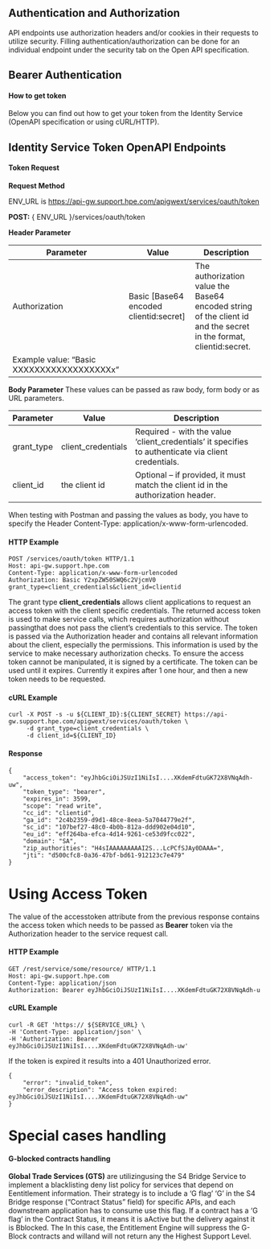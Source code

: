 
## Authentication and Authorization

API endpoints use authorization headers and/or cookies in their requests to utilize security. 
Filling authentication/authorization can be done for an individual endpoint under the security tab on the Open API specification.
    

## Bearer Authentication

#### How to get token

Below you can find out how to get your token from the Identity Service (OpenAPI specification or using cURL/HTTP).

## Identity Service Token OpenAPI Endpoints

#### Token Request

**Request Method**

ENV_URL is https://api-gw.support.hpe.com/apigwext/services/oauth/token

**POST:**  { ENV_URL }/services/oauth/token

**Header Parameter**

|Parameter|Value  |Description |
|--|--|--|
| Authorization |Basic [Base64 encoded clientid:secret]  | The authorization value the Base64 encoded string of the client id and the secret in the format, clientid:secret. 
Example value: “Basic XXXXXXXXXXXXXXXXXXx” |

**Body Parameter**  These values can be passed as raw body, form body or as URL parameters.

|Parameter|Value  |Description |
|--|--|--|
| grant_type|client_credentials| Required - with the value ‘client_credentials’ it specifies to authenticate via client credentials.|
| client_id|the client id| Optional – if provided, it must match the client id in the authorization header.|

When testing with Postman and passing the values as body, you have to specify the Header Content-Type: application/x-www-form-urlencoded.

#### HTTP Example

```
POST /services/oauth/token HTTP/1.1
Host: api-gw.support.hpe.com
Content-Type: application/x-www-form-urlencoded
Authorization: Basic Y2xpZW50SWQ6c2VjcmV0
grant_type=client_credentials&client_id=clientid 

```

The grant type  **client_credentials**  allows client applications to request an access token with the client specific credentials. The returned access token is used to make service calls, which requires authorization without passingthat does not pass the client’s credentials to this service.
The token is passed via the Authorization header and contains all relevant information about the client, especially the permissions. This information is used by the service to make necessary authorization checks.
To ensure the access token cannot be manipulated, it is signed by a certificate.
The token can be used until it expires. Currently it expires after 1 one hour, and then a new token needs to be requested.

#### cURL Example

```
curl -X POST -s -u ${CLIENT_ID}:${CLIENT_SECRET} https://api-gw.support.hpe.com/apigwext/services/oauth/token \
     -d grant_type=client_credentials \
     -d client_id=${CLIENT_ID}

```

#### Response

```
{
    "access_token": "eyJhbGciOiJSUzI1NiIsI....XKdemFdtuGK72X8VNqAdh-uw",
    "token_type": "bearer",
    "expires_in": 3599,
    "scope": "read write",
    "cc_id": "clientid",
    "ga_id": "2c4b2359-d9d1-48ce-8eea-5a7044779e2f",
    "sc_id": "107bef27-48c0-4b0b-812a-ddd902e04d10",
    "eu_id": "eff264ba-efca-4d14-9261-ce53d9fcc022",
    "domain": "SA",
    "zip_authorities": "H4sIAAAAAAAAAI2S...LcPCfSJAy0DAAA=",
    "jti": "d500cfc8-0a36-47bf-bd61-912123c7e479"
} 

```

# Using Access Token

The value of the accesstoken attribute from the previous response contains the access token which needs to be passed as  **Bearer**  token via the Authorization header to the service request call.

#### HTTP Example

```
GET /rest/service/some/resource/ HTTP/1.1
Host: api-gw.support.hpe.com
Content-Type: application/json
Authorization: Bearer eyJhbGciOiJSUzI1NiIsI....XKdemFdtuGK72X8VNqAdh-u 

```

#### cURL Example

```
curl -R GET 'https:// ${SERVICE_URL} \
-H 'Content-Type: application/json' \
-H 'Authorization: Bearer eyJhbGciOiJSUzI1NiIsI....XKdemFdtuGK72X8VNqAdh-uw'

```

If the token is expired it results into a 401 Unauthorized error.

```
{
    "error": "invalid_token",
    "error_description": "Access token expired: eyJhbGciOiJSUzI1NiIsI....XKdemFdtuGK72X8VNqAdh-uw"
} 

```

# Special cases handling

#### G-blocked contracts handling

**Global Trade Services (GTS)**  are utilizingusing the S4 Bridge Service to implement a blacklisting deny list policy for services that depend on Eentitlement information.
Their strategy is to include a ‘G flag’ ‘G’ in the S4 Bridge response (“Contract Status” field) for specific APIs, and each downstream application has to consume use this flag.
If a contract has a ‘G flag’ in the Contract Status, it means it is aActive but the delivery against it is Bblocked. The In this case, the Entitlement Engine will suppress the G- Block contracts and
willand will not return any the Highest Support Level. 
